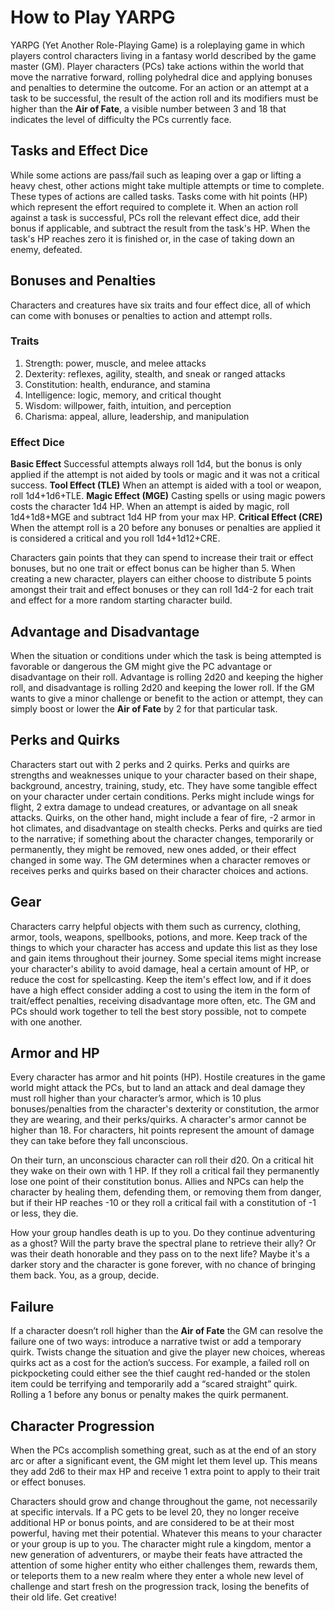 # How to Play YARPG

YARPG (Yet Another Role-Playing Game) is a roleplaying game in which players control characters living in a fantasy world described by the game master (GM). Player characters (PCs) take actions within the world that move the narrative forward, rolling polyhedral dice and applying bonuses and penalties to determine the outcome. For an action or an attempt at a task to be successful, the result of the action roll and its modifiers must be higher than the **Air of Fate**, a visible number between 3 and 18 that indicates the level of difficulty the PCs currently face.

## Tasks and Effect Dice
While some actions are pass/fail such as leaping over a gap or lifting a heavy chest, other actions might take multiple attempts or time to complete. These types of actions are called tasks. Tasks come with hit points (HP) which represent the effort required to complete it. When an action roll against a task is successful, PCs roll the relevant effect dice, add their bonus if applicable, and subtract the result from the task's HP. When the task's HP reaches zero it is finished or, in the case of taking down an enemy, defeated.

## Bonuses and Penalties
Characters and creatures have six traits and four effect dice, all of which can come with bonuses or penalties to action and attempt rolls.

### Traits
1. Strength: power, muscle, and melee attacks
2. Dexterity: reflexes, agility, stealth, and sneak or ranged attacks
3. Constitution: health, endurance, and stamina
4. Intelligence: logic, memory, and critical thought
5. Wisdom: willpower, faith, intuition, and perception
6. Charisma: appeal, allure, leadership, and manipulation

### Effect Dice
**Basic Effect**
Successful attempts always roll 1d4, but the bonus is only applied if the attempt is not aided by tools or magic and it was not a critical success.
**Tool Effect (TLE)**
When an attempt is aided with a tool or weapon, roll 1d4+1d6+TLE.
**Magic Effect (MGE)**
Casting spells or using magic powers costs the character 1d4 HP. When an attempt is aided by magic, roll 1d4+1d8+MGE and subtract 1d4 HP from your max HP.
**Critical Effect (CRE)**
When the attempt roll is a 20 before any bonuses or penalties are applied it is considered a critical and you roll 1d4+1d12+CRE.

Characters gain points that they can spend to increase their trait or effect bonuses, but no one trait or effect bonus can be higher than 5. When creating a new character, players can either choose to distribute 5 points amongst their trait and effect bonuses or they can roll 1d4-2 for each trait and effect for a more random starting character build.

## Advantage and Disadvantage
When the situation or conditions under which the task is being attempted is favorable or dangerous the GM might give the PC advantage or disadvantage on their roll. Advantage is rolling 2d20 and keeping the higher roll, and disadvantage is rolling 2d20 and keeping the lower roll. If the GM wants to give a minor challenge or benefit to the action or attempt, they can simply boost or lower the **Air of Fate** by 2 for that particular task.

## Perks and Quirks
Characters start out with 2 perks and 2 quirks. Perks and quirks are strengths and weaknesses unique to your character based on their shape, background, ancestry, training, study, etc. They have some tangible effect on your character under certain conditions. Perks might include wings for flight, 2 extra damage to undead creatures, or advantage on all sneak attacks. Quirks, on the other hand, might include a fear of fire, -2 armor in hot climates, and disadvantage on stealth checks. Perks and quirks are tied to the narrative; if something about the character changes, temporarily or permanently, they might be removed, new ones added, or their effect changed in some way. The GM determines when a character removes or receives perks and quirks based on their character choices and actions.

## Gear
Characters carry helpful objects with them such as currency, clothing, armor, tools, weapons, spellbooks, potions, and more. Keep track of the things to which your character has access and update this list as they lose and gain items throughout their journey. Some special items might increase your character's ability to avoid damage, heal a certain amount of HP, or reduce the cost for spellcasting. Keep the item's effect low, and if it does have a high effect consider adding a cost to using the item in the form of trait/effect penalties, receiving disadvantage more often, etc. The GM and PCs should work together to tell the best story possible, not to compete with one another.

## Armor and HP
Every character has armor and hit points (HP). Hostile creatures in the game world might attack the PCs, but to land an attack and deal damage they must roll higher than your character’s armor, which is 10 plus bonuses/penalties from the character's dexterity or constitution, the armor they are wearing, and their perks/quirks. A character's armor cannot be higher than 18. For characters, hit points represent the amount of damage they can take before they fall unconscious.

On their turn, an unconscious character can roll their d20. On a critical hit they wake on their own with 1 HP. If they roll a critical fail they permanently lose one point of their constitution bonus. Allies and NPCs can help the character by healing them, defending them, or removing them from danger, but if their HP reaches -10 or they roll a critical fail with a constitution of -1 or less, they die.

How your group handles death is up to you. Do they continue adventuring as a ghost? Will the party brave the spectral plane to retrieve their ally? Or was their death honorable and they pass on to the next life? Maybe it's a darker story and the character is gone forever, with no chance of bringing them back. You, as a group, decide.

## Failure
If a character doesn’t roll higher than the **Air of Fate** the GM can resolve the failure one of two ways: introduce a narrative twist or add a temporary quirk. Twists change the situation and give the player new choices, whereas quirks act as a cost for the action’s success. For example, a failed roll on pickpocketing could either see the thief caught red-handed or the stolen item could be terrifying and temporarily add a “scared straight” quirk. Rolling a 1 before any bonus or penalty makes the quirk permanent.

## Character Progression
When the PCs accomplish something great, such as at the end of an story arc or after a significant event, the GM might let them level up. This means they add 2d6 to their max HP and receive 1 extra point to apply to their trait or effect bonuses.

Characters should grow and change throughout the game, not necessarily at specific intervals. If a PC gets to be level 20, they no longer receive additional HP or bonus points, and are considered to be at their most powerful, having met their potential. Whatever this means to your character or your group is up to you. The character might rule a kingdom, mentor a new generation of adventurers, or maybe their feats have attracted the attention of some higher entity who either challenges them, rewards them, or teleports them to a new realm where they enter a whole new level of challenge and start fresh on the progression track, losing the benefits of their old life. Get creative!

